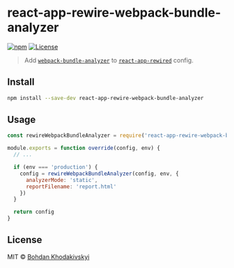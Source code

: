 # react-app-rewire-webpack-bundle-analyzer

[![npm](https://img.shields.io/npm/v/react-app-rewire-webpack-bundle-analyzer.svg)](https://www.npmjs.com/package/react-app-rewire-webpack-bundle-analyzer)
[![License](https://img.shields.io/npm/l/react-app-rewire-webpack-bundle-analyzer.svg)](https://github.com/byzyk/react-app-rewire-webpack-bundle-analyzer/blob/master/LICENSE)

> Add [`webpack-bundle-analyzer`](https://github.com/webpack-contrib/webpack-bundle-analyzer) to [`react-app-rewired`](https://github.com/timarney/react-app-rewired) config.

## Install

```sh
npm install --save-dev react-app-rewire-webpack-bundle-analyzer
```

## Usage

```js
const rewireWebpackBundleAnalyzer = require('react-app-rewire-webpack-bundle-analyzer')

module.exports = function override(config, env) {
  // ...

  if (env === 'production') {
    config = rewireWebpackBundleAnalyzer(config, env, {
      analyzerMode: 'static',
      reportFilename: 'report.html'
    })
  }

  return config
}
```

## License

MIT © [Bohdan Khodakivskyi](https://bohdan-khodakivskyi.com)
